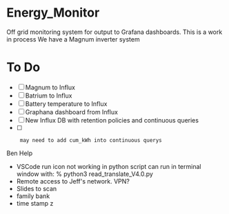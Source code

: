 # Energy_Monitor
Off grid monitoring system for output to Grafana dashboards.
This is a work in process
We have a Magnum inverter system

To Do
=====
- [ ] Magnum to Influx
- [ ] Batrium to Influx
- [ ] Battery temperature to Influx
- [ ] Graphana dashboard from Influx
- [ ] New Influx DB with retention policies and continuous queries
- [ ]      may need to add cum_kWh into continuous querys


Ben Help
- VSCode run icon not working in python script
    can run in terminal window with:  % python3 read_translate_V4.0.py
- Remote access to Jeff's network. VPN?
- Slides to scan
- family bank 
- time stamp z


